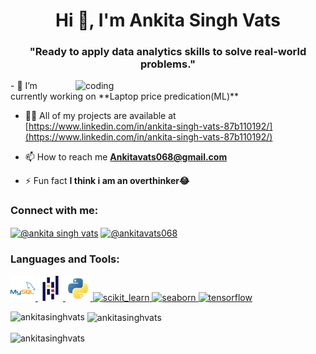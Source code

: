 
<h1 align="center">Hi 👋, I'm Ankita Singh Vats</h1>
<h3 align="center">"Ready to apply data analytics skills to solve real-world problems."</h3>
<img align="right" alt="coding" width="400" src="https://digitalcreativemind.com/wp-content/uploads/2021/06/Analytics_amp_Data_Science.gif">
- 🔭 I’m currently working on **Laptop price predication(ML)**

- 👨‍💻 All of my projects are available at [https://www.linkedin.com/in/ankita-singh-vats-87b110192/](https://www.linkedin.com/in/ankita-singh-vats-87b110192/)

- 📫 How to reach me **Ankitavats068@gmail.com**

- ⚡ Fun fact **I think i am an overthinker😂**

<h3 align="left">Connect with me:</h3>
<p align="left">
<a href="https://linkedin.com/in/@ankita singh vats" target="blank"><img align="center" src="https://raw.githubusercontent.com/rahuldkjain/github-profile-readme-generator/master/src/images/icons/Social/linked-in-alt.svg" alt="@ankita singh vats" height="30" width="40" /></a>
<a href="https://www.leetcode.com/@ankitavats068" target="blank"><img align="center" src="https://raw.githubusercontent.com/rahuldkjain/github-profile-readme-generator/master/src/images/icons/Social/leet-code.svg" alt="@ankitavats068" height="30" width="40" /></a>
</p>

<h3 align="left">Languages and Tools:</h3>
<p align="left"> <a href="https://www.mysql.com/" target="_blank" rel="noreferrer"> <img src="https://raw.githubusercontent.com/devicons/devicon/master/icons/mysql/mysql-original-wordmark.svg" alt="mysql" width="40" height="40"/> </a> <a href="https://pandas.pydata.org/" target="_blank" rel="noreferrer"> <img src="https://raw.githubusercontent.com/devicons/devicon/2ae2a900d2f041da66e950e4d48052658d850630/icons/pandas/pandas-original.svg" alt="pandas" width="40" height="40"/> </a> <a href="https://www.python.org" target="_blank" rel="noreferrer"> <img src="https://raw.githubusercontent.com/devicons/devicon/master/icons/python/python-original.svg" alt="python" width="40" height="40"/> </a> <a href="https://scikit-learn.org/" target="_blank" rel="noreferrer"> <img src="https://upload.wikimedia.org/wikipedia/commons/0/05/Scikit_learn_logo_small.svg" alt="scikit_learn" width="40" height="40"/> </a> <a href="https://seaborn.pydata.org/" target="_blank" rel="noreferrer"> <img src="https://seaborn.pydata.org/_images/logo-mark-lightbg.svg" alt="seaborn" width="40" height="40"/> </a> <a href="https://www.tensorflow.org" target="_blank" rel="noreferrer"> <img src="https://www.vectorlogo.zone/logos/tensorflow/tensorflow-icon.svg" alt="tensorflow" width="40" height="40"/> </a> </p>

<p><img align="left" src="https://github-readme-stats.vercel.app/api/top-langs?username=ankitasinghvats&show_icons=true&locale=en&layout=compact" alt="ankitasinghvats" /></p>

<p>&nbsp;<img align="center" src="https://github-readme-stats.vercel.app/api?username=ankitasinghvats&show_icons=true&locale=en" alt="ankitasinghvats" /></p>

<p><img align="center" src="https://github-readme-streak-stats.herokuapp.com/?user=ankitasinghvats&" alt="ankitasinghvats" /></p>
